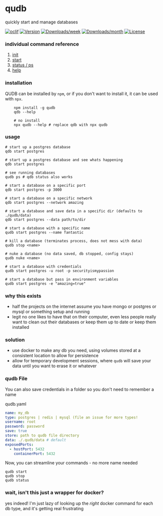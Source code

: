 qudb
====

quickly start and manage databases

[![oclif](https://img.shields.io/badge/cli-oclif-brightgreen.svg)](https://oclif.io)
[![Version](https://img.shields.io/npm/v/qudb.svg)](https://npmjs.org/package/qudb)
[![Downloads/week](https://img.shields.io/npm/dw/qudb.svg)](https://npmjs.org/package/qudb)
[![Downloads/month](https://img.shields.io/npm/dm/qudb.svg)](https://npmjs.org/package/qudb)
[![License](https://img.shields.io/npm/l/qudb.svg)](https://github.com/trulyronak/qudb/blob/master/package.json)

### individual command reference

1. [init](docs/init.md)
2. [start](docs/start.md)
3. [status / ps](docs/ps.md)
4. [help](docs/help.md)

### installation

QUDB can be installed by `npm`, or if you don't want to install it, it can be used with `npx`.

		npm install -g qudb
		qdb --help
		
		# no install
		npx qudb --help # replace qdb with npx qudb

### usage

```
# start up a postgres database
qdb start postgres

# start up a postgres database and see whats happening
qdb start postgres

# see running databases
qudb ps # qdb status also works

# start a database on a specific port
qdb start postgres -p 3000

# start a database on a specific network
qdb start postgres --network amazing

# start a database and save data in a specific dir (defaults to ./qudb/data)
qdb start postgres --data path/to/dir

# start a database with a specific name
qudb start postgres --name fantastic

# kill a database (terminates process, does not mess with data)
qudb stop <name>

# nuke a database (no data saved, db stopped, config stays)
qudb nuke <name>

# start a database with credentials
qudb start postgres -u root -p securityismypassion

# start a database but pass in environment variables
qudb start postgres -e "amazing=true"

```

### why this exists

- half the projects on the internet assume you have mongo or postgres or mysql or something setup and running
- legit no one likes to have that on their computer, even less people really want to clean out their databases or keep them up to date or keep them installed


### solution

- use docker to make any db you need, using volumes stored at a consistent location to allow for persistence
- allow for temporary development sessions, where `qudb` will save your data until you want to erase it or whatever


### qudb File

You can also save credentials in a folder so you don't need to remember a name

qudb.yaml

```yaml
name: my_db
type: postgres | redis | mysql (file an issue for more types!
username: root
password: password
save: true
store: path to qudb file directory
data: ./.qudb/data # default
exposedPorts:
  - hostPort: 5432
    containerPort: 5432
```

Now, you can streamline your commands - no more name needed

```
qudb start
qudb stop
qudb status
```


### wait, isn't this just a wrapper for docker?

yes indeed! I'm just lazy of looking up the *right* docker command for each db type, and it's getting real frustrating
